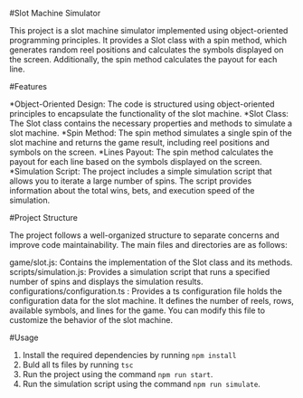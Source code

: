#Slot Machine Simulator

This project is a slot machine simulator implemented using object-oriented programming principles. 
It provides a Slot class with a spin method, which generates random reel positions and calculates the symbols displayed on the screen. 
Additionally, the spin method calculates the payout for each line.

#Features


*Object-Oriented Design: The code is structured using object-oriented principles to encapsulate the functionality of the slot machine.
*Slot Class: The Slot class contains the necessary properties and methods to simulate a slot machine.
*Spin Method: The spin method simulates a single spin of the slot machine and returns the game result, including reel positions and symbols on the screen.
*Lines Payout: The spin method calculates the payout for each line based on the symbols displayed on the screen.
*Simulation Script: The project includes a simple simulation script that allows you to iterate a large number of spins. The script provides information about the total wins, bets, and execution speed of the simulation.

#Project Structure

The project follows a well-organized structure to separate concerns and improve code maintainability. The main files and directories are as follows:

game/slot.js: Contains the implementation of the Slot class and its methods.
scripts/simulation.js: Provides a simulation script that runs a specified number of spins and displays the simulation results.
configurations/configuration.ts : Provides a ts configuration file holds the configuration data for the slot machine. It defines the number of reels, rows, available symbols, and lines for the game. You can modify this file to customize the behavior of the slot machine.

#Usage

1. Install the required dependencies by running `npm install`
2. Buld all ts files by running `tsc`
3. Run the project  using the command `npm run start`.
4. Run the simulation script using the command `npm run simulate`.
   
